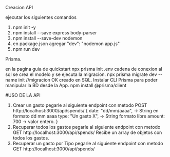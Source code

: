 Creacion API 

ejecutar los siguientes comandos
1. npm init -y
2. npm install --save express body-parser
3. npm install --save-dev nodemon
4. en package.json agregar "dev": "nodemon app.js"
5. npm run dev

Prisma.

en la pagina guia de quickstart
npx prisma init
.env cadena de conexion al sql
se crea el modelo y se ejecuta la migracion.
npx prisma migrate dev --name init
//migracion OK creado en SQL.
Instalar CLI Prisma para poder manipular la BD desde la App.
npm install @prisma/client 

#USO DE LA API
1. Crear un gasto
pegarle al siguiente endpoint con metodo POST
http://localhost:3000/api/spends/
{
    date: "dd/mm/aaaa", -> String en formato dd mm aaaa
    type: "Un gasto X", -> String formato libre
    amount: 700 -> valor entero.
}
2. Recuperar todos los gastos
pegarle al siguiente endpoint con metodo GET
http://localhost:3000/api/spends/
Recibe un array de objetos con todos los gastos.
3. Recuperar un gasto por Tipo
pegarle al siguiente endpoint con metodo GET
http://localhost:3000/api/spends/